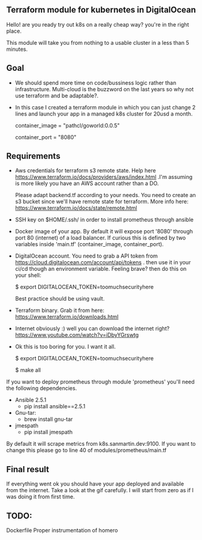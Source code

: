 ## Terraform module for kubernetes in DigitalOcean

Hello! are you ready try out k8s on a really cheap way? you're in the right place.

This module will take you from nothing to a usable cluster in a less than 5 minutes.


## Goal

- We should spend more time on code/bussiness logic rather than infrastructure. Multi-cloud is the buzzword on the last years so why not use terraform and be adaptable?.
- In this case I created a terraform module in which you can just change 2 lines and launch your app in a managed k8s cluster for 20usd a month.

    container_image = "pathcl/goworld:0.0.5"

    container_port = "8080"

## Requirements

- Aws credentials for terraform s3 remote state. Help here https://www.terraform.io/docs/providers/aws/index.html .I'm assuming is more likely you have an AWS account rather than a DO.

    Please adapt backend.tf according to your needs.
    You need to create an s3 bucket since we'll have remote state for terraform.
    More info here: https://www.terraform.io/docs/state/remote.html

- SSH key on $HOME/.ssh/ in order to install prometheus through ansible

- Docker image of your app. By default it will expose port '8080' through port 80 (internet) of a load balancer. If curious this is defined by two variables inside 'main.tf' (container_image, container_port).

- DigitalOcean account. You need to grab a API token from https://cloud.digitalocean.com/account/api/tokens . then use it in your ci/cd though an environment variable. Feeling brave? then do this on your shell:

    $ export DIGITALOCEAN_TOKEN=toomuchsecurityhere

    Best practice should be using vault.

- Terraform binary. Grab it from here: https://www.terraform.io/downloads.html

- Internet obviously :) well you can download the internet right? https://www.youtube.com/watch?v=iDbyYGrswtg

- Ok this is too boring for you. I want it all.

    $ export DIGITALOCEAN_TOKEN=toomuchsecurityhere

    $ make all

If you want to deploy prometheus through module 'prometheus' you'll need the following dependencies.

- Ansible 2.5.1
    - pip install ansible==2.5.1
- Gnu-tar:
    - brew install gnu-tar
- jmespath
    - pip install jmespath

By default it will scrape metrics from k8s.sanmartin.dev:9100. If you want to change this please go to line 40 of modules/prometheus/main.tf


## Final result

If everything went ok you should have your app deployed and available from the internet. Take a look at the gif carefully. I will start from zero as if I was doing it from first time.

## TODO:

Dockerfile
Proper instrumentation of homero
